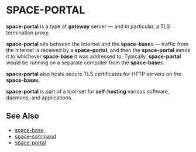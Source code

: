 # SPACE-PORTAL

**space-portal** is a type of **gateway** server — and in particular, a TLS termination proxy.

**space-portal** sits between the Internet and the **space-base**s
—
traffic from the Internet is received by a **space-portal**, and then the **space-portal** sends it to whichever **space-base** it was addressed to.
Typically, **space-portal** would be running on a separate computer from the **space-base**s.

**space-portal** also hosts secure TLS certificates for HTTP servers on the **space-base**s.

**space-portal** is part of a tool-set for **self-hosting** various software, daemons, and applications.

## See Also

* [space-base](https://github.com/reiver/space-base)
* [space-command](https://github.com/reiver/space-command)
* [space-portal](https://github.com/reiver/space-portal)
